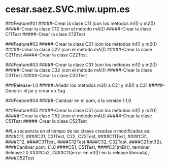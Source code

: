 # cesar.saez.SVC.miw.upm.es

###Feature#01
#####-Crear la clase C11 (con los métodos m1() y m2())
#####-Crear la clase C12 (con el método mA())
#####-Crear la clase C11Test
#####-Crear la clase C12Test

###Feature#02
#####-Crear la clase C21 (con los métodos m1() y m2())
#####-Crear la clase C22 (con el método mA())
#####-Crear la clase C21Test
#####-Crear la clase C22Test

###Feature#03
#####-Crear la clase C31 (con los métodos m1() y m2())
#####-Crear la clase C32 (con el método mA())
#####-Crear la clase C31Test
#####-Crear la clase C32Test

###Release-1.0
#####-Añadir los métodos m3() a C21 y mB() a C31
#####-Generar el jar y crear un Tag

###Feature#04
#####-Cambiar en el pom, a la versión 1.1.0

###Feature#05
#####-Crear la clase C51 (con los métodos m1() y m2())
#####-Crear la clase C52 (con el método mA())
#####-Crear la clase C51Test
#####-Crear la clase C52Test

##La secuencia en el tiempo de las clases creadas o modificadas es:
####C11,
####C21, C21Test, C22, C22Test,
####C11Test,
####C31,
####C12,
####C31Test,
####C12Test
####C32, C32Test,
####C21(m3()),
####Cambiar pom: 1.1.0
####C51, C51Test,
####C31(mB()), terminar Release.1.0
####C52,
####C11(error en m1()) en la release liberada),
####C52Test
